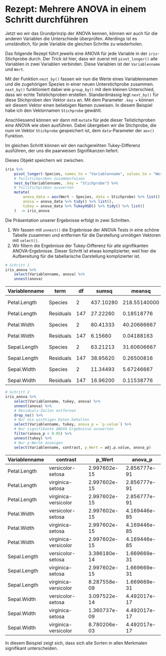 # Rezept: Mehrere ANOVA in einem Schritt durchführen

Jetzt wo wir das Grundprinzip der ANOVA kennen, können wir auch für die anderen Variablen die Unterschiede überprüfen. Allerdings ist es umständlich, für jede Variable die gleichen Schritte zu wiederholen.

Das folgende Rezept führt jeweils eine ANOVA für jede Variable in der `iris`-Stichprobe durch. Der Trick ist hier, dass wir zuerst mit `pivot_longer()` alle Variablen in zwei Variablen verbinden. Diese Variablen ist der `Variablenname` und `Wert`. 

Mit der Funktion `nest_by()` fassen wir nun die Werte eines Variablennamen und die zugehörigen Spezies in einer neuen Unterstichprobe zusammen. `next_by()` funktioniert dabei wie `group_by()` mit dem kleinen Unterschied, dass wir echte Teilstichproben erstellen. Standardmässig legt `next_by()` für diese Stichproben den Vektor `data` an. Mit dem Parameter `.key =` können wir diesem Vektor einen beliebigen Namen zuweisen. In diesem Beispiel habe ich den Vektornamen `Stichprobe` gewählt. 
 
Anschliessend können wir dann mit `mutate` für jede dieser Teilstichproben eine ANOVA wie oben ausführen. Dabei übergeben wir die Stichprobe, die num im Vektor `Stichprobe` gespeichert ist, dem `data`-Parameter der `aov()` Funktion. 

Im gleichen Schritt können wir den nachgereihten Tukey-Differenz ausführen, der uns die paarweisen Signifikanzen liefert. 

Dieses Objekt speichern wir zwischen. 

```R
iris %>% 
    pivot_longer(-Species, names_to = "Variablenname", values_to = "Wert") %>% 
    # Teilstichproben zusammenfassen
    nest_by(Variablenname, .key = "Stichprobe") %>% 
    # Teilstichproben auswerten
    mutate(
        anova_data = aov(Wert ~ Species, data = Stichprobe) %>% list(),
        anova = anova_data %>% tidy() %>% list(),
        tukey = anova_data %>% TukeyHSD() %>% tidy() %>% list()
    )  -> iris_anova
```

Die Präsentation unserer Ergebnisse erfolgt in zwei Schritten. 

1. Wir fassen mit `unnest()` die Ergebnisse der ANOVA Tests in eine schöne Tabelle zusammen und entfernen für die Darstellung unnötigen Vektoren mit `select()`.
2. Wir filtern die Ergebnisse der Tukey-Differenz für alle signifikanten ANOVA-Ergebnisse. Dieser Schritt ist etwas komplizierter, weil hier die Aufbereitung für die tabellarische Darstellung komplizierter ist. 

```R
# Schritt 1
iris_anova %>% 
    select(Variablenname, anova) %>% 
    unnest(anova)
```

| Variablenname | term | df | sumsq  | meansq  | statistic  | p.value  | 
|---|---|---|---|---|---|---| 
| Petal.Length | Species | 2 | 437.10280 | 218.55140000 | 1180.16118 | 2.856777e-91 | 
| Petal.Length | Residuals | 147 | 27.22260 | 0.18518776 | NA | NA | 
| Petal.Width | Species | 2 | 80.41333 | 40.20666667 | 960.00715 | 4.169446e-85 | 
| Petal.Width | Residuals | 147 | 6.15660 | 0.04188163 | NA | NA | 
| Sepal.Length | Species | 2 | 63.21213 | 31.60606667 | 119.26450 | 1.669669e-31 | 
| Sepal.Length | Residuals | 147 | 38.95620 | 0.26500816 | NA | NA | 
| Sepal.Width | Species | 2 | 11.34493 | 5.67246667 | 49.16004 | 4.492017e-17 | 
| Sepal.Width | Residuals | 147 | 16.96200 | 0.11538776 | NA | NA |


```R
# Schritt 2
iris_anova %>% 
    select(Variablenname, tukey, anova) %>% 
    unnest(anova) %>% 
    # Residuals-Zeilen entfernen
    drop_na() %>% 
    # Nur die wichtigen Daten behalten
    select(Variablenname, tukey, anova_p = `p.value`) %>% 
    # Nur signifikante ANOVA Ergebnisse auswerten
    filter(anova_p < 0.05) %>% 
    unnest(tukey) %>% 
    # Nur p-Werte anzeigen
    select(Variablenname, contrast, p_Wert = adj.p.value, anova_p)
```

| Variablenname | contrast | p_Wert  | anova_p | 
|---|---|---|---| 
| Petal.Length | versicolor-setosa | 2.997602e-15 | 2.856777e-91 | 
| Petal.Length | virginica-setosa | 2.997602e-15 | 2.856777e-91 | 
| Petal.Length | virginica-versicolor | 2.997602e-15 | 2.856777e-91 | 
| Petal.Width | versicolor-setosa | 2.997602e-15 | 4.169446e-85 | 
| Petal.Width | virginica-setosa | 2.997602e-15 | 4.169446e-85 | 
| Petal.Width | virginica-versicolor | 2.997602e-15 | 4.169446e-85 | 
| Sepal.Length | versicolor-setosa | 3.386180e-14 | 1.669669e-31 | 
| Sepal.Length | virginica-setosa | 2.997602e-15 | 1.669669e-31 | 
| Sepal.Length | virginica-versicolor | 8.287558e-09 | 1.669669e-31 | 
| Sepal.Width | versicolor-setosa | 3.097522e-14 | 4.492017e-17 | 
| Sepal.Width | virginica-setosa | 1.360737e-09 | 4.492017e-17 | 
| Sepal.Width | virginica-versicolor | 8.780206e-03 | 4.492017e-17 |

In diesem Beispiel zeigt sich, dass sich alle Sorten in allen Merkmalen signifikant unterscheiden.